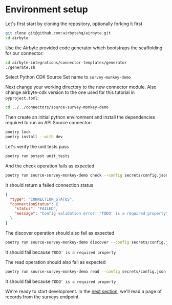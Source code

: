 # Environment setup

Let's first start by cloning the repository, optionally forking it first

```bash
git clone git@github.com:airbytehq/airbyte.git
cd airbyte
```

Use the Airbyte provided code generator which bootstraps the scaffolding for our connector:

```bash
cd airbyte-integrations/connector-templates/generator
./generate.sh
```

Select Python CDK Source Set name to `survey-monkey-demo`

Next change your working directory to the new connector module. Also change airbyte-cdk version
to the one used for this tutorial in `pyproject.toml`:

```bash
cd ../../connectors/source-survey-monkey-demo
```

Then create an initial python environment and install the dependencies required to run an API Source connector:

```bash
poetry lock
poetry install --with dev
```

Let's verify the unit tests pass

```bash
poetry run pytest unit_tests
```

And the check operation fails as expected

```bash
poetry run source-survey-monkey-demo check --config secrets/config.json
```

It should return a failed connection status

```json
{
  "type": "CONNECTION_STATUS",
  "connectionStatus": {
    "status": "FAILED",
    "message": "Config validation error: 'TODO' is a required property"
  }
}
```

The discover operation should also fail as expected

```bash
poetry run source-survey-monkey-demo discover --config secrets/config.json
```

It should fail because `TODO' is a required property`

The read operation should also fail as expected

```bash
poetry run source-survey-monkey-demo read --config secrets/config.json --catalog integration_tests/configured_catalog.json
```

It should fail because `TODO' is a required property`

We're ready to start development. In the [next section](./2-reading-a-page.md), we'll read a page of
records from the surveys endpoint.
